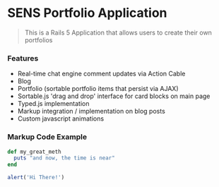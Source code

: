 # SENS Portfolio Application

> This is a Rails 5 Application that allows users to create their own portfolios

### Features

- Real-time chat engine comment updates via Action Cable
- Blog
- Portfolio (sortable portfolio items that persist via AJAX)
- Sortable.js 'drag and drop' interface for card blocks on main page
- Typed.js implementation
- Markup integration / implementation on blog posts
- Custom javascript animations

### Markup Code Example

```ruby
def my_great_meth
  puts "and now, the time is near"
end
```

```javascript
alert('Hi There!')
```
